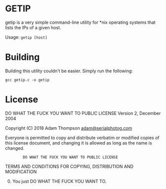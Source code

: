 # GETIP

getip is a very simple command-line utility for *nix operating systems that lists the IPs of a given host.

Usage:
    ```getip [host]```

# Building

Building this utility couldn't be easier. Simply run the following:

```gcc getip.c -o getip```

# License

DO WHAT THE FUCK YOU WANT TO PUBLIC LICENSE 
                    Version 2, December 2004 

 Copyright (C) 2018 Adam Thompson <adam@serialphotog.com> 

 Everyone is permitted to copy and distribute verbatim or modified 
 copies of this license document, and changing it is allowed as long 
 as the name is changed. 

            DO WHAT THE FUCK YOU WANT TO PUBLIC LICENSE 
   TERMS AND CONDITIONS FOR COPYING, DISTRIBUTION AND MODIFICATION 

  0. You just DO WHAT THE FUCK YOU WANT TO.